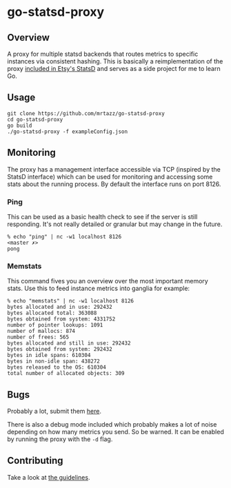 # go-statsd-proxy

## Overview
A proxy for multiple statsd backends that routes metrics to specific instances
via consistent hashing. This is basically a reimplementation of the proxy
[included in Etsy's StatsD][statsd-proxy] and serves as a side project for me
to learn Go.

## Usage
```
git clone https://github.com/mrtazz/go-statsd-proxy
cd go-statsd-proxy
go build
./go-statsd-proxy -f exampleConfig.json
```

## Monitoring
The proxy has a management interface accessible via TCP (inspired by the
StatsD interface) which can be used for monitoring and accessing some stats
about the running process. By default the interface runs on port 8126.

### Ping
This can be used as a basic health check to see if the server is still
responding. It's not really detailed or granular but may change in the future.
```
% echo "ping" | nc -w1 localhost 8126                                                                                                                                                           <master ✗>
pong
```

### Memstats
This command fives you an overview over the most important memory stats. Use
this to feed instance metrics into ganglia for example:

```
% echo "memstats" | nc -w1 localhost 8126
bytes allocated and in use: 292432
bytes allocated total: 363088
bytes obtained from system: 4331752
number of pointer lookups: 1091
number of mallocs: 874
number of frees: 565
bytes allocated and still in use: 292432
bytes obtained from system: 292432
bytes in idle spans: 610304
bytes in non-idle span: 438272
bytes released to the OS: 610304
total number of allocated objects: 309
```

## Bugs
Probably a lot, submit them
[here](https://github.com/mrtazz/go-statsd-proxy/issues).

There is also a debug mode included which probably makes a lot of noise
depending on how many metrics you send. So be warned. It can be enabled by
running the proxy with the `-d` flag.

## Contributing
Take a look at [the
guidelines](https://github.com/mrtazz/go-statsd-proxy/blob/master/CONTRIBUTING.md).


[statsd-proxy]: https://github.com/etsy/statsd/blob/master/proxy.js
